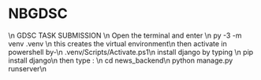 # NBGDSC
\n
GDSC TASK SUBMISSION
\n
Open the terminal and enter 
\n
py -3 -m venv .venv
\n
this creates the virtual environment\n
then activate in powershell by-\n
.venv/Scripts/Activate.ps1\n
install django by typing \n
pip install django\n
then type : \n
cd news_backend\n
python manage.py runserver\n
